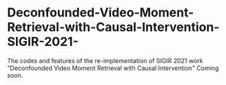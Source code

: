 # Deconfounded-Video-Moment-Retrieval-with-Causal-Intervention-SIGIR-2021-
The codes and features of the re-implementation of SIGIR 2021 work "Deconfounded Video Moment Retrieval with Causal Intervention"
Coming soon.
